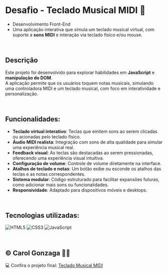 # Desafio - Teclado Musical MIDI 🎹  

- Desenvolvimento Front-End 
- Uma aplicação interativa que simula um teclado musical virtual, com suporte a **sons MIDI** e interação via teclado físico e/ou mouse.

<br/>

## Descrição  
Este projeto foi desenvolvido para explorar habilidades em **JavaScript** e **manipulação do DOM**.  
A aplicação permite que os usuários toquem notas musicais, simulando uma controladora MIDI e um teclado musical, com foco em interatividade e personalização.

<br/>

## Funcionalidades:
- **Teclado virtual interativo**: Teclas que emitem sons ao serem clicadas ou acionadas pelo teclado físico.  
- **Áudio MIDI realista**: Integração com sons de alta qualidade para simular uma experiência musical real.  
- **Feedback visual**: As teclas são destacadas ao serem pressionadas, oferecendo uma experiência visual intuitiva.
- **Configuração de volume**: Controle de volume diretamente na interface.
- **Atalhos de teclado e notas**: Um botão exibe ou esconde os atalhos das teclas e as notas correspondentes.
- **Sistema modular**: Código estruturado para facilitar expansões futuras, como adicionar mais sons ou funcionalidades.  
- **Responsividade**: Adaptado para dispositivos móveis e desktops.

<br/>

## Tecnologias utilizadas:
![HTML5](https://img.shields.io/badge/html5-%23E34F26.svg?style=flat&logo=html5&logoColor=white) 
![CSS3](https://img.shields.io/badge/css3-%231572B6.svg?style=flat&logo=css3&logoColor=white) 
![JavaScript](https://img.shields.io/badge/javascript-%23323330.svg?style=flat&logo=javascript&logoColor=%23F7DF1E)

<br/>

## © Carol Gonzaga 🏳️‍🌈  
💻 Confira o projeto final: [Teclado Musical MIDI](https://carolgonzaga.github.io/desafio-dio-teclado-musical/)  
